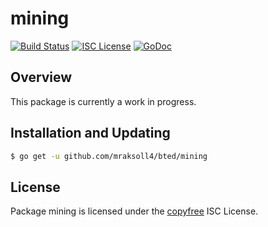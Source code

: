 mining
======

[![Build Status](https://github.com/btcsuite/btcd/workflows/Build%20and%20Test/badge.svg)](https://github.com/btcsuite/btcd/actions)
[![ISC License](http://img.shields.io/badge/license-ISC-blue.svg)](http://copyfree.org)
[![GoDoc](https://img.shields.io/badge/godoc-reference-blue.svg)](https://pkg.go.dev/github.com/btcsuite/btcd/mining)

## Overview

This package is currently a work in progress.

## Installation and Updating

```bash
$ go get -u github.com/mraksoll4/bted/mining
```

## License

Package mining is licensed under the [copyfree](http://copyfree.org) ISC
License.
